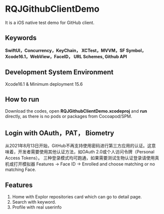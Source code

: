 # RQJGithubClientDemo
It is a iOS native test demo for GitHub client.
## Keywords
**SwiftUI，Concurrency，KeyChain， XCTest，MVVM，SF Symbol，Xcode16.1，WebView，FaceID， URL Schemes, Github API**

## Development System Environment
Xcode16.1 & Minimum deployment 15.6

## How to run
Download the codes, open **RQJGithubClientDemo.xcodeproj** and **run** directly, as there is no pods or packages from Cocoapod/SPM.

## Login with OAuth，PAT， Biometry
从2021年8月13日开始，GitHub不再支持使用密码进行第三方应用的认证。这意味着，开发者需要使用其他认证方法，如OAuth 2.0或个人访问令牌（Personal Access Tokens）。
三种登录模式均可跑通，如果需要测试生物认证登录请使用真机或打开模拟器 Features -> Face ID -> Enrolled and choose matching or no matching Face.

## Features
1. Home with Explor repositories card which can go to detail page.
2. Search with keyword.
3. Profile with real userinfo




